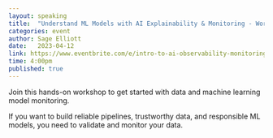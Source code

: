 ```yaml
---
layout: speaking
title:  "Understand ML Models with AI Explainability & Monitoring - Workshop"
categories: event
author: Sage Elliott
date:   2023-04-12
link: https://www.eventbrite.com/e/intro-to-ai-observability-monitoring-ml-models-data-in-production-tickets-574953269707?aff=sage
time: 4:00pm
published: true
---
```


Join this hands-on workshop to get started with data and machine learning model monitoring.

If you want to build reliable pipelines, trustworthy data, and responsible ML models, you need to validate and monitor your data.

